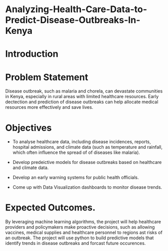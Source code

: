 # Analyzing-Health-Care-Data-to-Predict-Disease-Outbreaks-In-Kenya

# Introduction

# Problem Statement
Disease outbreak, such as malaria and chorela, can devastate communities in Kenya, especially in rural areas with limited healthcare resources. Early dectection and prediction of disease outbreaks can help allocate medical resources more effectively and save lives.

# Objectives
- To analyse healthcare data, including disease incidences, reports, hospital admissions, and climate data (such as temperature and rainfall, which often influence the spread of of diseases like malaria).

- Develop predeictive  models for disease outbreaks based on healthcare and climate data.

- Develop an early warning systems for public health officials.

- Come up with Data Visualization dashboards to monitor disease trends.

# Expected Outcomes.

By leveraging machine learning algorithms, the project will help healthcare providers and policymakers make proactive decisions, such as allowing vaccines, medical supplies and healthcare personnel to regions ast risks of an outbreak. The project will use python to build predictive models that identify trends in disease outbreaks and forcast future occurences.


